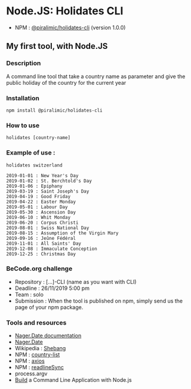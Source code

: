# Node.JS: Holidates CLI
- NPM : [@piralimic/holidates-cli](https://www.npmjs.com/package/@piralimic/holidates-cli "holidates v1.0.0") (version 1.0.0)

## My first tool, with Node.JS

### Description
A command line tool that take a country name as parameter and give the public holiday of the country for the current year

### Installation
`npm install @piralimic/holidates-cli`

### How to use
`holidates [country-name]`

### Example of use :
`holidates switzerland`
```
2019-01-01 : New Year's Day
2019-01-02 : St. Berchtold's Day
2019-01-06 : Epiphany
2019-03-19 : Saint Joseph's Day
2019-04-19 : Good Friday
2019-04-22 : Easter Monday
2019-05-01 : Labour Day
2019-05-30 : Ascension Day
2019-06-10 : Whit Monday
2019-06-20 : Corpus Christi
2019-08-01 : Swiss National Day
2019-08-15 : Assumption of the Virgin Mary
2019-09-16 : Jeûne Fédéral
2019-11-01 : All Saints' Day
2019-12-08 : Immaculate Conception
2019-12-25 : Christmas Day
```

### BeCode.org challenge
- Repository : [...]-CLI (name as you want with CLI)
- Deadline : 26/11/2019 5:00 pm
- Team : solo
- Submission : When the tool is published on npm, simply send us the page of your npm package.

### Tools and resources
- [Nager.Date documentation](https://date.nager.at/Api "API documentation")
- [Nager.Date](https://date.nager.at/ "Nager.Date")
- Wikipedia : [Shebang](https://en.wikipedia.org/wiki/Shebang_(Unix) "Shebang")
- NPM : [country-list](https://www.npmjs.com/package/country-list "NPM country-list")
- NPM : [axios](https://www.npmjs.com/package/axios "NPM axios")
- NPM : [readlineSync](https://www.npmjs.com/package/readline-sync "NPM readlineSync")
- process.argv
- [Build](https://developer.okta.com/blog/2019/06/18/command-line-app-with-nodejs "{okta}") a Command Line Application with Node.js
